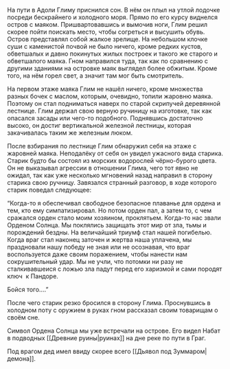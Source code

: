 На пути в Адоли Глиму приснился сон. В нём он плыл на утлой лодочке посреди бескрайнего и холодного моря. Прямо по его курсу виднелся остров с маяком. Пришвартовавшись и вымочив ноги, Глим решил скорее пойти поискать место, чтобы согреться и высушить обувь. Остров представлял собой жалкое зрелище. На небольшом клочке суши с каменистой почвой не было ничего, кроме редких кустов, обветшалых и давно покинутых жилых построек и такого же старого и обветшалого маяка. Гном направился туда, так как по сравнению с другими зданиями на островке маяк выглядел более обжитым. Кроме того, на нём горел свет, а значит там мог быть смотритель.

На первом этаже маяка Глим не нашёл ничего, кроме множества разных бочек с маслом, которым, очевидно, топили жаровню маяка. Поэтому он стал подниматься наверх по старой скрипучей деревянной лестнице. Глим держал свою верную ручиницу на изготовке, так как опасался засады или чего-то подобного. Поднявшись достаточно высоко, он достиг вертикальной железной лестницы, которая закачивалась таким же железным люком. 

После взбирания по лестнице Глим обнаружил себя на этаже с жаровней маяка. Неподалёку от себя он увидел ужасного вида старика. Старик будто бы состоял из морских водорослей чёрно-бурого цвета. Он не выказывал агрессии в отношении Глима, чего тот явно не ожидал, так как уже несколько мгновений назад направил в сторону старика свою ручницу. Завязался странный разговор, в ходе которого старик поведал следующее:

“Когда-то я обеспечивал свободное безопасное плаванье для ордена и тем, кто ему симпатизировал. Но потом орден пал, а затем то, с чем сражался орден стало моим хозяином, проклятьем. Когда-то нас звали Орденом Солнца. Мы поклялись защищать этот мир от зла, тьмы и порождений бездны. На величайший триумф стал нашей погибелью. Когда враг стал наконец заточен и жертва наша уплачена, мы праздновали нашу победу не зная или не осознавая, что враг воспользуется даже своим поражением, чтобы нанести нам сокрушительный удар. Мы не учли, что потомки ни разу не сталкивавшеися с ложью зла падут перед его харизмой и сами породят ключ  к Пандоре.

Бойся того….”

После чего старик резко бросился в сторону Глима. Проснувшись в холодном поту с оружием в руках гном рассказал своим товарищам о своём сне.

Символ Ордена Солнца мы уже встречали на острове. Его видел Набат в подводных [[Древние руины|руинах]] на дне реке по пути в Граг.

Под врагом дед имел ввиду скорее всего [[Дьявол под Зуммаром|демона]].